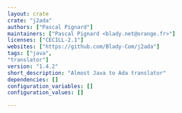 ```yaml
---
layout: crate
crate: "j2ada"
authors: ["Pascal Pignard"]
maintainers: ["Pascal Pignard <blady.net@orange.fr>"]
licenses: ["CECILL-2.1"]
websites: ["https://github.com/Blady-Com/j2ada"]
tags: ["java",
"translator"]
version: "1.4.2"
short_description: "Almost Java to Ada translator"
dependencies: []
configuration_variables: []
configuration_values: []

---
```



